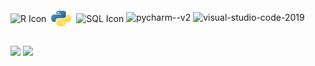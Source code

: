 <div style="display: inline_block"><br>
   <img align="center" alt="R Icon" height="30" width="40" src="https://cdn.jsdelivr.net/gh/devicons/devicon/icons/rstudio/rstudio-original.svg">
  <img align="center" alt="Python Icon" height="30" width="40" src="https://raw.githubusercontent.com/devicons/devicon/master/icons/python/python-original.svg"> 
 <img align="center" alt="SQL Icon" height="30" width="40" src="https://cdn.jsdelivr.net/gh/devicons/devicon/icons/mysql/mysql-original-wordmark.svg">
 <img width="48" height="48" src="https://img.icons8.com/color/48/pycharm--v2.png" alt="pycharm--v2"/>
<img width="48" height="48" src="https://img.icons8.com/color/48/visual-studio-code-2019.png" alt="visual-studio-code-2019"/>

          
            
          

</div>
  
  ##
 
<div> 
  <a href = "mailto:raissaalvimt@gmail.com"><img src="https://img.shields.io/badge/-Gmail-%23333?style=for-the-badge&logo=gmail&logoColor=white" target="_blank"></a>
  <a href="https://www.linkedin.com/in/raissaalvimt/" target="_blank"><img src="https://img.shields.io/badge/-LinkedIn-%230077B5?style=for-the-badge&logo=linkedin&logoColor=white" target="_blank"></a> 
  
</div>
